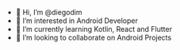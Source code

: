 - 👋 Hi, I’m @diegodim
- 👀 I’m interested in Android Developer
- 🌱 I’m currently learning Kotlin, React and Flutter
- 💞️ I’m looking to collaborate on Android Projects

<!---
diegodim/diegodim is a ✨ special ✨ repository because its `README.md` (this file) appears on your GitHub profile.
You can click the Preview link to take a look at your changes.
--->
